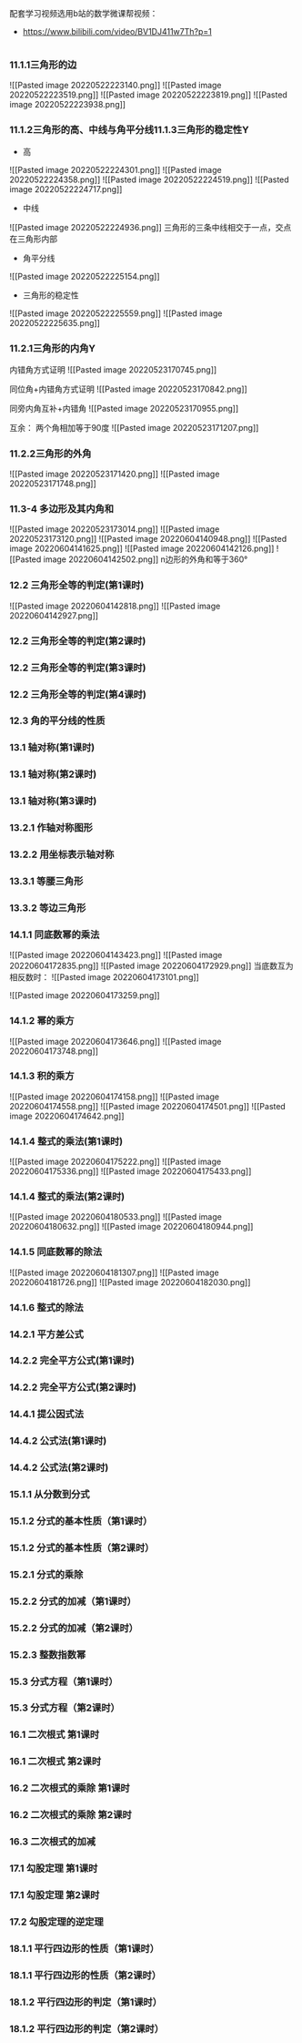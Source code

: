 配套学习视频选用b站的数学微课帮视频：

- <https://www.bilibili.com/video/BV1DJ411w7Th?p=1>

```toc
```

### 11.1.1三角形的边

![[Pasted image 20220522223140.png]]
![[Pasted image 20220522223519.png]]
![[Pasted image 20220522223819.png]]
![[Pasted image 20220522223938.png]]

### 11.1.2三角形的高、中线与角平分线11.1.3三角形的稳定性Y

- 高

![[Pasted image 20220522224301.png]]
![[Pasted image 20220522224358.png]]
![[Pasted image 20220522224519.png]]
![[Pasted image 20220522224717.png]]

- 中线

![[Pasted image 20220522224936.png]]
三角形的三条中线相交于一点，交点在三角形内部

- 角平分线

![[Pasted image 20220522225154.png]]

- 三角形的稳定性

![[Pasted image 20220522225559.png]]
![[Pasted image 20220522225635.png]]

### 11.2.1三角形的内角Y

内错角方式证明
![[Pasted image 20220523170745.png]]

同位角+内错角方式证明
![[Pasted image 20220523170842.png]]

同旁内角互补+内错角
![[Pasted image 20220523170955.png]]

互余： 两个角相加等于90度
![[Pasted image 20220523171207.png]]

### 11.2.2三角形的外角

![[Pasted image 20220523171420.png]]
![[Pasted image 20220523171748.png]]

### 11.3-4 多边形及其内角和

![[Pasted image 20220523173014.png]]
![[Pasted image 20220523173120.png]]
![[Pasted image 20220604140948.png]]
![[Pasted image 20220604141625.png]]
![[Pasted image 20220604142126.png]]
![[Pasted image 20220604142502.png]]
n边形的外角和等于360°

### 12.2 三角形全等的判定(第1课时)

![[Pasted image 20220604142818.png]]
![[Pasted image 20220604142927.png]]

### 12.2 三角形全等的判定(第2课时)

### 12.2 三角形全等的判定(第3课时)

### 12.2 三角形全等的判定(第4课时)

### 12.3 角的平分线的性质

### 13.1 轴对称(第1课时)

### 13.1 轴对称(第2课时)

### 13.1 轴对称(第3课时)

### 13.2.1 作轴对称图形

### 13.2.2 用坐标表示轴对称

### 13.3.1 等腰三角形

### 13.3.2 等边三角形

### 14.1.1 同底数幂的乘法

![[Pasted image 20220604143423.png]]
![[Pasted image 20220604172835.png]]
![[Pasted image 20220604172929.png]]
当底数互为相反数时：
![[Pasted image 20220604173101.png]]

![[Pasted image 20220604173259.png]]

### 14.1.2 幂的乘方

![[Pasted image 20220604173646.png]]
![[Pasted image 20220604173748.png]]

### 14.1.3 积的乘方

![[Pasted image 20220604174158.png]]
![[Pasted image 20220604174558.png]]
![[Pasted image 20220604174501.png]]
![[Pasted image 20220604174642.png]]

### 14.1.4 整式的乘法(第1课时)

![[Pasted image 20220604175222.png]]
![[Pasted image 20220604175336.png]]
![[Pasted image 20220604175433.png]]

### 14.1.4 整式的乘法(第2课时)

![[Pasted image 20220604180533.png]]
![[Pasted image 20220604180632.png]]
![[Pasted image 20220604180944.png]]

### 14.1.5 同底数幂的除法

![[Pasted image 20220604181307.png]]
![[Pasted image 20220604181726.png]]
![[Pasted image 20220604182030.png]]

### 14.1.6 整式的除法

### 14.2.1 平方差公式

### 14.2.2 完全平方公式(第1课时)

### 14.2.2 完全平方公式(第2课时)

### 14.4.1 提公因式法

### 14.4.2 公式法(第1课时)

### 14.4.2 公式法(第2课时)

### 15.1.1 从分数到分式

### 15.1.2 分式的基本性质（第1课时）

### 15.1.2 分式的基本性质（第2课时）

### 15.2.1 分式的乘除

### 15.2.2 分式的加减（第1课时）

### 15.2.2 分式的加减（第2课时）

### 15.2.3 整数指数幂

### 15.3 分式方程（第1课时）

### 15.3 分式方程（第2课时）

### 16.1 二次根式 第1课时

### 16.1 二次根式 第2课时

### 16.2 二次根式的乘除 第1课时

### 16.2 二次根式的乘除 第2课时

### 16.3 二次根式的加减

### 17.1 勾股定理 第1课时

### 17.1 勾股定理 第2课时

### 17.2 勾股定理的逆定理

### 18.1.1 平行四边形的性质（第1课时）

### 18.1.1 平行四边形的性质（第2课时）

### 18.1.2 平行四边形的判定（第1课时）

### 18.1.2 平行四边形的判定（第2课时）

